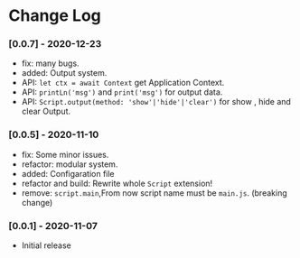 # Change Log

### [0.0.7] - 2020-12-23
- fix: many bugs.
- added: Output system.
- API: `let ctx = await Context` get Application Context.
- API: `printLn('msg')` and `print('msg')` for output data.
- API: `Script.output(method: 'show'|'hide'|'clear')` for show , hide and clear Output.

### [0.0.5] - 2020-11-10 
- fix: Some minor issues.
- refactor: modular system.
- added: Configaration file 
- refactor and build: Rewrite whole `Script` extension!
- remove: `script.main`,From now script name must be `main.js`. (breaking change)

### [0.0.1] - 2020-11-07

- Initial release